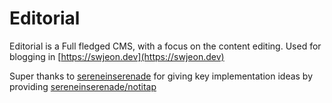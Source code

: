 # Editorial

Editorial is a Full fledged CMS, with a focus on the content editing. Used for blogging in [https://swjeon.dev](https://swjeon.dev)

Super thanks to [sereneinserenade](https://github.com/sereneinserenade) for giving key implementation ideas by providing [sereneinserenade/notitap](https://github.com/sereneinserenade/notitap)
